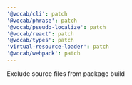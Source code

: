 ```yaml
---
'@vocab/cli': patch
'@vocab/phrase': patch
'@vocab/pseudo-localize': patch
'@vocab/react': patch
'@vocab/types': patch
'virtual-resource-loader': patch
'@vocab/webpack': patch
---
```


Exclude source files from package build
